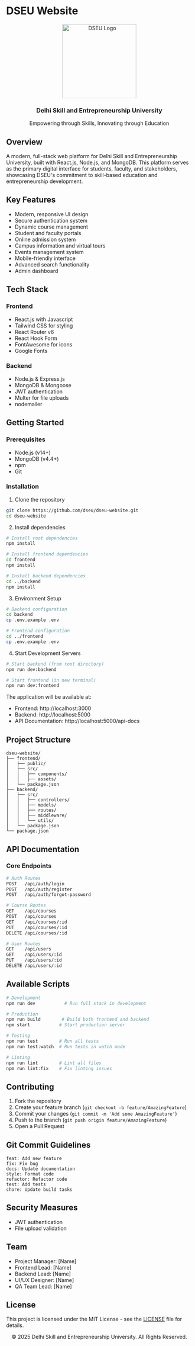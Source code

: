 # DSEU Website

<div align="center">
  <img src="/api/placeholder/200/200" alt="DSEU Logo" width="200"/>
  <h3>Delhi Skill and Entrepreneurship University</h3>
  <p>Empowering through Skills, Innovating through Education</p>
</div>

## Overview

A modern, full-stack web platform for Delhi Skill and Entrepreneurship University, built with React.js, Node.js, and MongoDB. This platform serves as the primary digital interface for students, faculty, and stakeholders, showcasing DSEU's commitment to skill-based education and entrepreneurship development.

## Key Features

- Modern, responsive UI design
- Secure authentication system
- Dynamic course management
- Student and faculty portals
- Online admission system
- Campus information and virtual tours
- Events management system
- Mobile-friendly interface
- Advanced search functionality
- Admin dashboard

## Tech Stack

### Frontend
- React.js with Javascript
- Tailwind CSS for styling
- React Router v6
- React Hook Form
- FontAwesome for icons
- Google Fonts

### Backend
- Node.js & Express.js
- MongoDB & Mongoose
- JWT authentication
- Multer for file uploads
- nodemailer

## Getting Started

### Prerequisites

- Node.js (v14+)
- MongoDB (v4.4+)
- npm
- Git

### Installation

1. Clone the repository
```bash
git clone https://github.com/dseu/dseu-website.git
cd dseu-website
```

2. Install dependencies
```bash
# Install root dependencies
npm install

# Install frontend dependencies
cd frontend
npm install

# Install backend dependencies
cd ../backend
npm install
```

3. Environment Setup
```bash
# Backend configuration
cd backend
cp .env.example .env

# Frontend configuration
cd ../frontend
cp .env.example .env
```

4. Start Development Servers
```bash
# Start backend (from root directory)
npm run dev:backend

# Start frontend (in new terminal)
npm run dev:frontend
```

The application will be available at:
- Frontend: http://localhost:3000
- Backend: http://localhost:5000
- API Documentation: http://localhost:5000/api-docs

## Project Structure

```
dseu-website/
├── frontend/
│   ├── public/
│   ├── src/
│   │   ├── components/
│   │   ├── assets/   
│   └── package.json
├── backend/
│   ├── src/
│   │   ├── controllers/
│   │   ├── models/
│   │   ├── routes/
│   │   ├── middleware/
│   │   └── utils/
│   └── package.json
└── package.json
```

## API Documentation

### Core Endpoints

```bash
# Auth Routes
POST   /api/auth/login
POST   /api/auth/register
POST   /api/auth/forgot-password

# Course Routes
GET    /api/courses
POST   /api/courses
GET    /api/courses/:id
PUT    /api/courses/:id
DELETE /api/courses/:id

# User Routes
GET    /api/users
GET    /api/users/:id
PUT    /api/users/:id
DELETE /api/users/:id
```

## Available Scripts

```bash
# Development
npm run dev           # Run full stack in development

# Production
npm run build        # Build both frontend and backend
npm start           # Start production server

# Testing
npm run test        # Run all tests
npm run test:watch  # Run tests in watch mode

# Linting
npm run lint        # Lint all files
npm run lint:fix    # Fix linting issues
```

## Contributing

1. Fork the repository
2. Create your feature branch (`git checkout -b feature/AmazingFeature`)
3. Commit your changes (`git commit -m 'Add some AmazingFeature'`)
4. Push to the branch (`git push origin feature/AmazingFeature`)
5. Open a Pull Request

## Git Commit Guidelines

```
feat: Add new feature
fix: Fix bug
docs: Update documentation
style: Format code
refactor: Refactor code
test: Add tests
chore: Update build tasks
```

## Security Measures

- JWT authentication
- File upload validation

## Team

- Project Manager: [Name]
- Frontend Lead: [Name]
- Backend Lead: [Name]
- UI/UX Designer: [Name]
- QA Team Lead: [Name]

## License

This project is licensed under the MIT License - see the [LICENSE](LICENSE) file for details.

<div align="center">
  © 2025 Delhi Skill and Entrepreneurship University. All Rights Reserved.
</div>